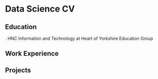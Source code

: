 # Data Science CV
## Education
. HNC Information and Technology at Heart of Yorkshire Education Group
## Work Experience
## Projects

